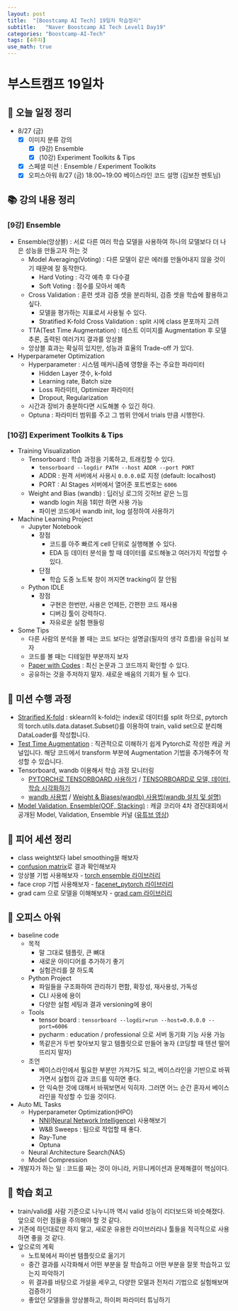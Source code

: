 ```yaml
---
layout: post
title:  "[Boostcamp AI Tech] 19일차 학습정리"
subtitle:   "Naver Boostcamp AI Tech Level1 Day19"
categories: "Boostcamp-AI-Tech"
tags: [4주차]
use_math: true
---
```


# 부스트캠프 19일차

## 📝 오늘 일정 정리

* 8/27 (금)
  - [x] 이미지 분류 강의
    - [x] (9강) Ensemble
    - [x] (10강) Experiment Toolkits & Tips
  - [x] 스페셜 미션 : Ensemble / Experiment Toolkits
  - [x] 오피스아워 8/27 (금) 18:00~19:00 베이스라인 코드 설명 (김보찬 멘토님)

## 📚 강의 내용 정리

### [9강] Ensemble

* Ensemble(앙상블) : 서로 다른 여러 학습 모델을 사용하여 하나의 모델보다 더 나은 성능을 만들고자 하는 것
  * Model Averaging(Voting) : 다른 모델이 같은 에러를 만들어내지 않을 것이기 때문에 잘 동작한다.
    * Hard Voting : 각각 예측 후 다수결
    * Soft Voting : 점수를 모아서 예측
  * Cross Validation : 훈련 셋과 검증 셋을 분리하되, 검증 셋을 학습에 활용하고 싶다.
    * 모델을 평가하는 지표로서 사용될 수 있다.
    * Stratified K-fold Cross Validation : split 시에 class 분포까지 고려
  * TTA(Test Time Augmentation) : 테스트 이미지를 Augmentation 후 모델 추론, 출력된 여러가지 결과를 앙상블
  * 앙상블 효과는 확실히 있지만, 성능과 효율의 Trade-off 가 있다.
* Hyperparameter Optimization
  * Hyperparameter : 시스템 매커니즘에 영향을 주는 주요한 파라미터
    * Hidden Layer 갯수, k-fold
    * Learning rate, Batch size
    * Loss 파라미터, Optimizer 파라미터
    * Dropout, Regularization
  * 시간과 장비가 충분하다면 시도해볼 수 있긴 하다.
  * Optuna : 파라미터 범위를 주고 그 범위 안에서 trials 만큼 시행한다.

### [10강] Experiment Toolkits & Tips

* Training Visualization
  * Tensorboard : 학습 과정을 기록하고, 트래킹할 수 있다.
    * `tensorboard --logdir PATH --host ADDR --port PORT`
    * ADDR : 원격 서버에서 사용시 `0.0.0.0`로 지정 (default: localhost)
    * PORT : AI Stages 서버에서 열어준 포트번호는 `6006`
  * Weight and Bias (wandb) : 딥러닝 로그의 깃허브 같은 느낌
    * wandb login 처음 1회만 하면 사용 가능
    * 파이썬 코드에서 wandb init, log 설정하여 사용하기
* Machine Learning Project
  * Jupyter Notebook
    * 장점
      * 코드를 아주 빠르게 cell 단위로 실행해볼 수 있다.
      * EDA 등 데이터 분석을 할 때 데이터를 로드해놓고 여러가지 작업할 수 있다.
    * 단점
      * 학습 도중 노트북 창이 꺼지면 tracking이 잘 안됨
  * Python IDLE
    * 장점
      * 구현은 한번만, 사용은 언제든, 간편한 코드 재사용
      * 디버깅 툴이 강력하다.
      * 자유로운 실험 핸들링
* Some Tips
  * 다른 사람의 분석을 볼 때는 코드 보다는 설명글(필자의 생각 흐름)을 유심히 보자
  * 코드를 볼 때는 디테일한 부분까지 보자
  * [Paper with Codes](https://paperswithcode.com/) : 최신 논문과 그 코드까지 확인할 수 있다.
  * 공유하는 것을 주저하지 말자. 새로운 배움의 기회가 될 수 있다.

## 🔎 미션 수행 과정

* [Strarified K-fold](https://stackoverflow.com/questions/60883696/k-fold-cross-validation-using-dataloaders-in-pytorch) : sklearn의 k-fold는 index로 데이터를 split 하므로, pytorch의 torch.utils.data.dataset.Subset()를 이용하여 train, valid set으로 분리해 DataLoader를 작성합니다.
* [Test Time Augmentation](https://www.kaggle.com/luyujia/pytorch-my-tta-function-easy-to-understand) : 직관적으로 이해하기 쉽게 Pytorch로 작성한 캐글 커널입니다. 해당 코드에서 transform 부분에 Augmentation 기법을 추가해주어 작성할 수 있습니다.
* Tensorboard, wandb 이용해서 학습 과정 모니터링
  * [PYTORCH로 TENSORBOARD 사용하기](https://tutorials.pytorch.kr/recipes/recipes/tensorboard_with_pytorch.html) / [TENSORBOARD로 모델, 데이터, 학습 시각화하기](https://tutorials.pytorch.kr/intermediate/tensorboard_tutorial.html)
  * [wandb 사용법](https://docs.wandb.ai/guides/integrations/pytorch) / [Weight & Biases(wandb) 사용법(wandb 설치 및 설명)](https://greeksharifa.github.io/references/2020/06/10/wandb-usage/)
* [Model Validation, Ensemble(OOF, Stacking)](https://www.kaggle.com/kcs93023/kakr-4th-seminar-model-validation-ensemble) : 캐글 코리아 4차 경진대회에서 공개된 Model, Validation, Ensemble 커널 ([유튜브 영상](https://youtu.be/G6i4folb2jo))

## 🌱 피어 세션 정리

* class weight보다 label smoothing을 해보자
* [confusion matrix](https://scikit-learn.org/stable/modules/generated/sklearn.metrics.confusion_matrix.html)로 결과 확인해보자
* 앙상블 기법 사용해보자 - [torch ensemble 라이브러리](https://ensemble-pytorch.readthedocs.io/en/latest/quick_start.html)
* face crop 기법 사용해보자 - [facenet_pytorch 라이브러리](https://github.com/timesler/facenet-pytorch)
* grad cam 으로 모델을 이해해보자 - [grad cam 라이브러리](https://github.com/jacobgil/pytorch-grad-cam)

## 💎 오피스 아워

* baseline code 
  * 목적
    * 말 그대로 템플릿, 큰 뼈대
    * 새로운 아이디어를 추가하기 좋기
    * 실험관리를 잘 하도록
  * Python Project
    * 파일들을 구조화하여 관리하기 편함, 확장성, 재사용성, 가독성
    * CLI 사용에 용이
    * 다양한 실험 세팅과 결과 versioning에 용이
  * Tools
    * tensor board : `tensorboard --logdir=run --host=0.0.0.0 --port=6006`
    * pycharm : education / professional 으로 서버 동기화 기능 사용 가능
    * 똑같은거 두번 찾아보지 말고 템플릿으로 만들어 놓자 (코딩할 때 텐션 떨어뜨리지 말자)
  * 조언
    * 베이스라인에서 필요한 부분만 가져가도 되고, 베이스라인을 기반으로 바꿔가면서 실험의 감과 코드를 익히면 좋다.
    * 안 익숙한 것에 대해서 바꿔보면서 익히자. 그러면 어느 순간 혼자서 베이스라인을 작성할 수 있을 것이다.
* Auto ML Tasks
  * Hyperparameter Optimization(HPO)
    * [NNI(Neural Network Intelligence)](https://github.com/microsoft/nni) 사용해보기
    * W&B Sweeps : 팀으로 작업할 때 좋다.
    * Ray-Tune
    * Optuna
  * Neural Architecture Search(NAS)
  * Model Compression
* 개발자가 하는 일 : 코드를 짜는 것이 아니라, 커뮤니케이션과 문제해결이 핵심이다.

## 🚀 학습 회고

* train/valid를 사람 기준으로 나누니까 역시 valid 성능이 리더보드와 비슷해졌다. 앞으로 이런 점들을 주의해야 할 것 같다.
* 기존에 하던대로만 하지 말고, 새로운 유용한 라이브러리나 툴들을 적극적으로 사용하면 좋을 것 같다.
* 앞으로의 계획
  * 노트북에서 파이썬 템플릿으로 옮기기
  * 중간 결과를 시각화해서 어떤 부분을 잘 학습하고 어떤 부분을 잘못 학습하고 있는지 파악하기
  * 위 결과를 바탕으로 가설을 세우고, 다양한 모델과 전처리 기법으로 실험해보며 검증하기
  * 좋았던 모델들을 앙상블하고, 하이퍼 파라미터 튜닝하기
